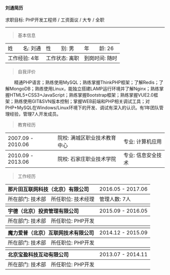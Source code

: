 #### 刘通简历
求职目标: PHP开发工程师 / 工资面议 / 大专 / 全职
***

> 基本信息

<table cellpadding="0" cellspacing="0" rules="rows" style="width:100%">
	<tr style="background:#fff">
		<td>姓　　名: 刘通</td>
		<td>性　　别: 男</td>
		<td>年　　龄: 26</td>
	</tr>
	<tr style="background:#fff">
		<td>工作经验: 4年</td>
		<td>工作状态: 离职</td>
		<td>到岗时间: 随时</td>
	</tr>
</table>

> 自我评价

　　精通PHP语言；熟练使用MySQL；熟练掌握ThinkPHP框架；了解Redis；了解MongoDB；熟练使用Linux，能独立搭建LAMP运行环境并了解Nginx；熟练掌握HTML5+CSS3+JavaScript；熟练掌握Bootstrap框架；熟练掌握VUE2.0框架；熟练使用GIT&SVN版本控制；掌握WEB前端和PHP相关调试工具；对PHP+MySQL在Windows/Linux环境下的开发、调试有深入的认识。有1年团队管理经验，管理7人开发成员。

> 教育经历

<table cellpadding="0" cellspacing="0" rules="rows" style="width:100%">
	<tr style="background:#fff">
		<td>2007.09 - 2010.06</td>
		<td>院校: 满城区职业技术教育中心</td>
		<td>专业: 计算机应用</td>
	</tr>
	<tr style="background:#fff">
		<td>2010.09 - 2013.06</td>
		<td>院校: 石家庄职业技术学院</td>
		<td>专业: 信息安全技术</td>
	</tr>
</table>

> 工作经历

<table cellpadding="0" cellspacing="0" rules="rows" style="width:100%">
  <tr style="background:#fff">
    <td colspan="2" style="font-weight:bold">那片田互联网科技（北京）有限公司</td>
    <td>2016.05 - 2017.06</td>
  </tr>
  <tr style="background:#fff">
    <td>所在部门: 技术部</td>
    <td>所任职位: 技术经理</td>
    <td>管理人数: 7人</td>
  </tr>
  <tr style="background:#f5f5f5"><td colspan="3"></td></tr>
  <tr style="background:#fff">
    <td colspan="2" style="font-weight:bold">宇德（北京）投资管理有限公司</td>
    <td>2015.09 - 2016.05</td>
  </tr>
  <tr style="background:#fff">
    <td>所在部门: 技术部</td>
    <td>所任职位: PHP开发</td>
    <td></td>
  </tr>
  <tr style="background:#f5f5f5"><td colspan="3"></td></tr>
  <tr style="background:#fff">
    <td colspan="2" style="font-weight:bold">魔力爱普（北京）互联网技术有限公司</td>
    <td>2014.12 - 2015.09</td>
  </tr>
  <tr style="background:#fff">
    <td>所在部门: 技术部</td>
    <td>所任职位: PHP开发</td>
    <td></td>
  </tr>
  <tr style="background:#f5f5f5"><td colspan="3"></td></tr>
  <tr style="background:#fff">
    <td colspan="2" style="font-weight:bold">北京宝盈科技互动有限公司</td>
    <td>2013.07 - 2014.11</td>
  </tr>
  <tr style="background:#fff">
    <td>所在部门: 技术部</td>
    <td>所任职位: PHP开发</td>
    <td></td>
  </tr>
</table>
